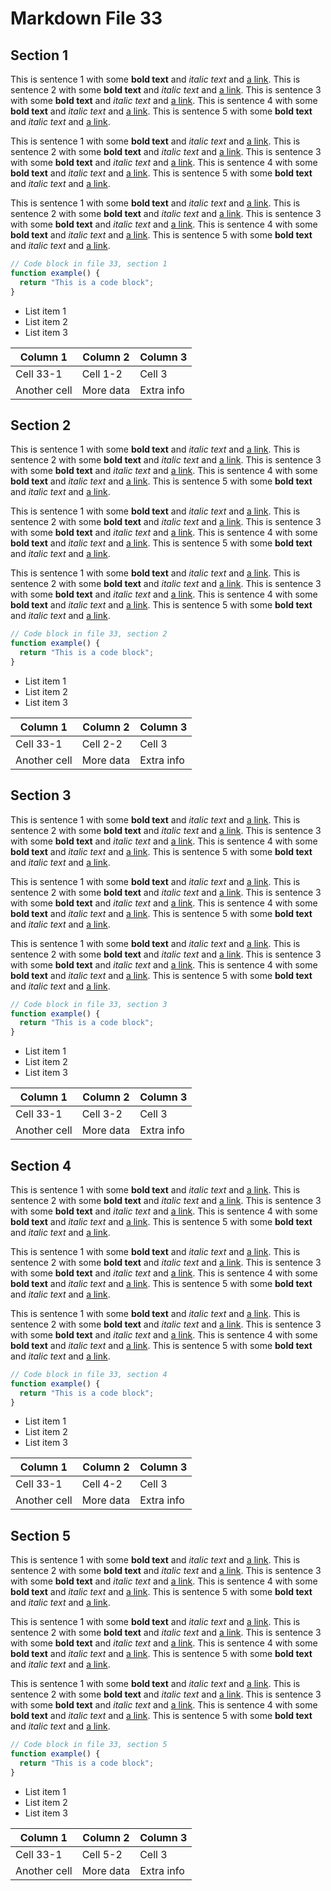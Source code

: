 # Markdown File 33


## Section 1

This is sentence 1 with some **bold text** and *italic text* and [a link](https://example.com/33/1/1/1). This is sentence 2 with some **bold text** and *italic text* and [a link](https://example.com/33/1/1/2). This is sentence 3 with some **bold text** and *italic text* and [a link](https://example.com/33/1/1/3). This is sentence 4 with some **bold text** and *italic text* and [a link](https://example.com/33/1/1/4). This is sentence 5 with some **bold text** and *italic text* and [a link](https://example.com/33/1/1/5). 

This is sentence 1 with some **bold text** and *italic text* and [a link](https://example.com/33/1/2/1). This is sentence 2 with some **bold text** and *italic text* and [a link](https://example.com/33/1/2/2). This is sentence 3 with some **bold text** and *italic text* and [a link](https://example.com/33/1/2/3). This is sentence 4 with some **bold text** and *italic text* and [a link](https://example.com/33/1/2/4). This is sentence 5 with some **bold text** and *italic text* and [a link](https://example.com/33/1/2/5). 

This is sentence 1 with some **bold text** and *italic text* and [a link](https://example.com/33/1/3/1). This is sentence 2 with some **bold text** and *italic text* and [a link](https://example.com/33/1/3/2). This is sentence 3 with some **bold text** and *italic text* and [a link](https://example.com/33/1/3/3). This is sentence 4 with some **bold text** and *italic text* and [a link](https://example.com/33/1/3/4). This is sentence 5 with some **bold text** and *italic text* and [a link](https://example.com/33/1/3/5). 

```javascript
// Code block in file 33, section 1
function example() {
  return "This is a code block";
}
```

- List item 1
- List item 2
- List item 3

| Column 1 | Column 2 | Column 3 |
| -------- | -------- | -------- |
| Cell 33-1 | Cell 1-2 | Cell 3 |
| Another cell | More data | Extra info |


## Section 2

This is sentence 1 with some **bold text** and *italic text* and [a link](https://example.com/33/2/1/1). This is sentence 2 with some **bold text** and *italic text* and [a link](https://example.com/33/2/1/2). This is sentence 3 with some **bold text** and *italic text* and [a link](https://example.com/33/2/1/3). This is sentence 4 with some **bold text** and *italic text* and [a link](https://example.com/33/2/1/4). This is sentence 5 with some **bold text** and *italic text* and [a link](https://example.com/33/2/1/5). 

This is sentence 1 with some **bold text** and *italic text* and [a link](https://example.com/33/2/2/1). This is sentence 2 with some **bold text** and *italic text* and [a link](https://example.com/33/2/2/2). This is sentence 3 with some **bold text** and *italic text* and [a link](https://example.com/33/2/2/3). This is sentence 4 with some **bold text** and *italic text* and [a link](https://example.com/33/2/2/4). This is sentence 5 with some **bold text** and *italic text* and [a link](https://example.com/33/2/2/5). 

This is sentence 1 with some **bold text** and *italic text* and [a link](https://example.com/33/2/3/1). This is sentence 2 with some **bold text** and *italic text* and [a link](https://example.com/33/2/3/2). This is sentence 3 with some **bold text** and *italic text* and [a link](https://example.com/33/2/3/3). This is sentence 4 with some **bold text** and *italic text* and [a link](https://example.com/33/2/3/4). This is sentence 5 with some **bold text** and *italic text* and [a link](https://example.com/33/2/3/5). 

```javascript
// Code block in file 33, section 2
function example() {
  return "This is a code block";
}
```

- List item 1
- List item 2
- List item 3

| Column 1 | Column 2 | Column 3 |
| -------- | -------- | -------- |
| Cell 33-1 | Cell 2-2 | Cell 3 |
| Another cell | More data | Extra info |


## Section 3

This is sentence 1 with some **bold text** and *italic text* and [a link](https://example.com/33/3/1/1). This is sentence 2 with some **bold text** and *italic text* and [a link](https://example.com/33/3/1/2). This is sentence 3 with some **bold text** and *italic text* and [a link](https://example.com/33/3/1/3). This is sentence 4 with some **bold text** and *italic text* and [a link](https://example.com/33/3/1/4). This is sentence 5 with some **bold text** and *italic text* and [a link](https://example.com/33/3/1/5). 

This is sentence 1 with some **bold text** and *italic text* and [a link](https://example.com/33/3/2/1). This is sentence 2 with some **bold text** and *italic text* and [a link](https://example.com/33/3/2/2). This is sentence 3 with some **bold text** and *italic text* and [a link](https://example.com/33/3/2/3). This is sentence 4 with some **bold text** and *italic text* and [a link](https://example.com/33/3/2/4). This is sentence 5 with some **bold text** and *italic text* and [a link](https://example.com/33/3/2/5). 

This is sentence 1 with some **bold text** and *italic text* and [a link](https://example.com/33/3/3/1). This is sentence 2 with some **bold text** and *italic text* and [a link](https://example.com/33/3/3/2). This is sentence 3 with some **bold text** and *italic text* and [a link](https://example.com/33/3/3/3). This is sentence 4 with some **bold text** and *italic text* and [a link](https://example.com/33/3/3/4). This is sentence 5 with some **bold text** and *italic text* and [a link](https://example.com/33/3/3/5). 

```javascript
// Code block in file 33, section 3
function example() {
  return "This is a code block";
}
```

- List item 1
- List item 2
- List item 3

| Column 1 | Column 2 | Column 3 |
| -------- | -------- | -------- |
| Cell 33-1 | Cell 3-2 | Cell 3 |
| Another cell | More data | Extra info |


## Section 4

This is sentence 1 with some **bold text** and *italic text* and [a link](https://example.com/33/4/1/1). This is sentence 2 with some **bold text** and *italic text* and [a link](https://example.com/33/4/1/2). This is sentence 3 with some **bold text** and *italic text* and [a link](https://example.com/33/4/1/3). This is sentence 4 with some **bold text** and *italic text* and [a link](https://example.com/33/4/1/4). This is sentence 5 with some **bold text** and *italic text* and [a link](https://example.com/33/4/1/5). 

This is sentence 1 with some **bold text** and *italic text* and [a link](https://example.com/33/4/2/1). This is sentence 2 with some **bold text** and *italic text* and [a link](https://example.com/33/4/2/2). This is sentence 3 with some **bold text** and *italic text* and [a link](https://example.com/33/4/2/3). This is sentence 4 with some **bold text** and *italic text* and [a link](https://example.com/33/4/2/4). This is sentence 5 with some **bold text** and *italic text* and [a link](https://example.com/33/4/2/5). 

This is sentence 1 with some **bold text** and *italic text* and [a link](https://example.com/33/4/3/1). This is sentence 2 with some **bold text** and *italic text* and [a link](https://example.com/33/4/3/2). This is sentence 3 with some **bold text** and *italic text* and [a link](https://example.com/33/4/3/3). This is sentence 4 with some **bold text** and *italic text* and [a link](https://example.com/33/4/3/4). This is sentence 5 with some **bold text** and *italic text* and [a link](https://example.com/33/4/3/5). 

```javascript
// Code block in file 33, section 4
function example() {
  return "This is a code block";
}
```

- List item 1
- List item 2
- List item 3

| Column 1 | Column 2 | Column 3 |
| -------- | -------- | -------- |
| Cell 33-1 | Cell 4-2 | Cell 3 |
| Another cell | More data | Extra info |


## Section 5

This is sentence 1 with some **bold text** and *italic text* and [a link](https://example.com/33/5/1/1). This is sentence 2 with some **bold text** and *italic text* and [a link](https://example.com/33/5/1/2). This is sentence 3 with some **bold text** and *italic text* and [a link](https://example.com/33/5/1/3). This is sentence 4 with some **bold text** and *italic text* and [a link](https://example.com/33/5/1/4). This is sentence 5 with some **bold text** and *italic text* and [a link](https://example.com/33/5/1/5). 

This is sentence 1 with some **bold text** and *italic text* and [a link](https://example.com/33/5/2/1). This is sentence 2 with some **bold text** and *italic text* and [a link](https://example.com/33/5/2/2). This is sentence 3 with some **bold text** and *italic text* and [a link](https://example.com/33/5/2/3). This is sentence 4 with some **bold text** and *italic text* and [a link](https://example.com/33/5/2/4). This is sentence 5 with some **bold text** and *italic text* and [a link](https://example.com/33/5/2/5). 

This is sentence 1 with some **bold text** and *italic text* and [a link](https://example.com/33/5/3/1). This is sentence 2 with some **bold text** and *italic text* and [a link](https://example.com/33/5/3/2). This is sentence 3 with some **bold text** and *italic text* and [a link](https://example.com/33/5/3/3). This is sentence 4 with some **bold text** and *italic text* and [a link](https://example.com/33/5/3/4). This is sentence 5 with some **bold text** and *italic text* and [a link](https://example.com/33/5/3/5). 

```javascript
// Code block in file 33, section 5
function example() {
  return "This is a code block";
}
```

- List item 1
- List item 2
- List item 3

| Column 1 | Column 2 | Column 3 |
| -------- | -------- | -------- |
| Cell 33-1 | Cell 5-2 | Cell 3 |
| Another cell | More data | Extra info |

